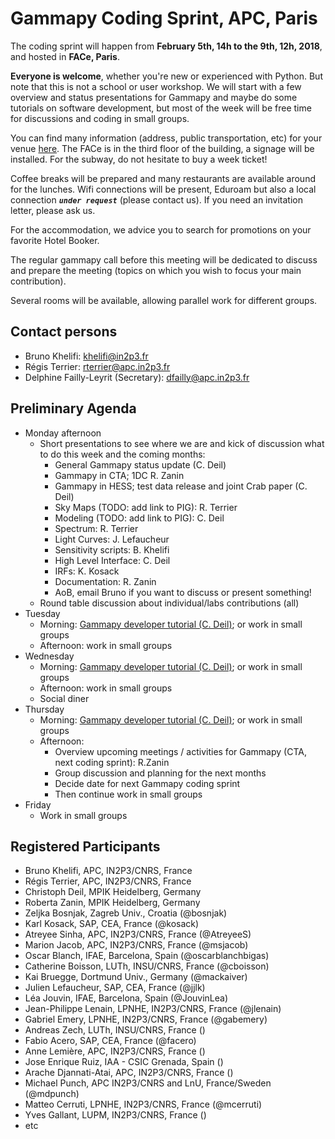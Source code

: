 # Gammapy Coding Sprint, APC, Paris

The coding sprint will happen from **February 5th, 14h to the 9th, 12h, 2018**, and hosted in **FACe, Paris**.

**Everyone is welcome**, whether you're new or experienced with Python. But note that this is not a school or user workshop. We will start with a few overview and status presentations for Gammapy and maybe do some tutorials on software development, but most of the week will be free time for discussions and coding in small groups.

You can find many information (address, public transportation, etc) for your venue [here](http://www.apc.univ-paris7.fr/FACe/en/directions). The FACe is in the third floor of the building, a signage will be installed. For the subway, do not hesitate to buy a week ticket!

Coffee breaks will be prepared and many restaurants are available around for the lunches. Wifi connections will be present, Eduroam but also a local connection _**`under request`**_ (please contact us). If you need an invitation letter, please ask us.

For the accommodation, we advice you to search for promotions on your favorite Hotel Booker.

The regular gammapy call before this meeting will be dedicated to discuss and prepare the meeting (topics on which you wish to focus your main contribution).

Several rooms will be available, allowing parallel work for different groups.

## Contact persons

* Bruno Khelifi: [khelifi@in2p3.fr](mailto:khelifi@in2p3.fr)
* Régis Terrier: [rterrier@apc.in2p3.fr](mailto:rterrier@apc.in2p3.fr)
* Delphine Failly-Leyrit (Secretary): [dfailly@apc.in2p3.fr](mailto:dfailly@apc.in2p3.fr)

## Preliminary Agenda
* Monday afternoon
  * Short presentations to see where we are and kick of discussion what to do this week and the coming months:
    * General Gammapy status update (C. Deil)
    * Gammapy in CTA; 1DC R. Zanin
    * Gammapy in HESS; test data release and joint Crab paper (C. Deil)
    * Sky Maps (TODO: add link to PIG): R. Terrier
    * Modeling (TODO: add link to PIG): C. Deil
    * Spectrum: R. Terrier
    * Light Curves: J. Lefaucheur
    * Sensitivity scripts: B. Khelifi
    * High Level Interface: C. Deil
    * IRFs: K. Kosack
    * Documentation: R. Zanin
    * AoB, email Bruno if you want to discuss or present something!
  * Round table discussion about individual/labs contributions (all)
* Tuesday
  * Morning: [Gammapy developer tutorial (C. Deil)](https://github.com/gammapy/gammapy-dev-tutorial); or work in small groups
  * Afternoon: work in small groups
* Wednesday
  * Morning: [Gammapy developer tutorial (C. Deil)](https://github.com/gammapy/gammapy-dev-tutorial); or work in small groups
  * Afternoon: work in small groups
  * Social diner
* Thursday 
  * Morning: [Gammapy developer tutorial (C. Deil)](https://github.com/gammapy/gammapy-dev-tutorial); or work in small groups
  * Afternoon:
    * Overview upcoming meetings / activities for Gammapy (CTA, next coding sprint): R.Zanin
    * Group discussion and planning for the next months
    * Decide date for next Gammapy coding sprint
    * Then continue work in small groups
* Friday
  * Work in small groups
  
## Registered Participants
 * Bruno Khelifi, APC, IN2P3/CNRS, France
 * Régis Terrier, APC, IN2P3/CNRS, France
 * Christoph Deil, MPIK Heidelberg, Germany 
 * Roberta Zanin, MPIK Heidelberg, Germany
 * Zeljka Bosnjak, Zagreb Univ., Croatia (@bosnjak)
 * Karl Kosack, SAP, CEA, France (@kosack)
 * Atreyee Sinha, APC, IN2P3/CNRS, France (@AtreyeeS)
 * Marion Jacob, APC, IN2P3/CNRS, France (@msjacob)
 * Oscar Blanch, IFAE, Barcelona, Spain (@oscarblanchbigas)
 * Catherine Boisson, LUTh, INSU/CNRS, France (@cboisson)
 * Kai Bruegge, Dortmund Univ., Germany (@mackaiver)
 * Julien Lefaucheur, SAP, CEA, France (@jjlk)
 * Léa Jouvin, IFAE, Barcelona, Spain (@JouvinLea)
 * Jean-Philippe Lenain, LPNHE, IN2P3/CNRS, France (@jlenain)
 * Gabriel Emery, LPNHE, IN2P3/CNRS, France (@gabemery)
 * Andreas Zech, LUTh, INSU/CNRS, France ()
 * Fabio Acero, SAP, CEA, France (@facero)
 * Anne Lemière, APC, IN2P3/CNRS, France ()
 * Jose Enrique Ruiz, IAA - CSIC Grenada, Spain ()
 * Arache Djannati-Atai, APC, IN2P3/CNRS, France ()
 * Michael Punch, APC IN2P3/CNRS and LnU, France/Sweden (@mdpunch)
 * Matteo Cerruti, LPNHE, IN2P3/CNRS, France (@mcerruti)
 * Yves Gallant, LUPM, IN2P3/CNRS, France ()
 * etc
